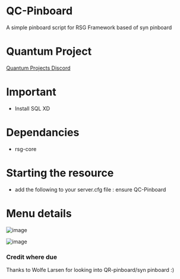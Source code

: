 # QC-Pinboard
A simple pinboard script for RSG Framework based of syn pinboard

# Quantum Project
[Quantum Projects Discord](https://discord.gg/kJ8ZrGM8TS)

# Important
- Install SQL XD

# Dependancies
- rsg-core 

# Starting the resource
- add the following to your server.cfg file : ensure QC-Pinboard

# Menu details

![image](https://github.com/user-attachments/assets/775bfb8b-66a5-4c22-b31e-f3c6d6ff3315)

![image](https://github.com/user-attachments/assets/85ed703f-beb1-47c7-894c-8ba8cce265f5)

### Credit where due

Thanks to Wolfe Larsen for looking into QR-pinboard/syn pinboard :)

